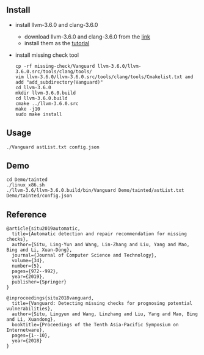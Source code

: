 
## Install

+ install llvm-3.6.0 and clang-3.6.0
	+ download llvm-3.6.0 and clang-3.6.0 from the [link](http://releases.llvm.org/download.html#3.6.0)
	+ install them as the [tutorial](https://clang.llvm.org/get_started.html)


+ install missing check tool
	```
	cp -rf missing-check/Vanguard llvm-3.6.0/llvm-3.6.0.src/tools/clang/tools/
	vim llvm-3.6.0/llvm-3.6.0.src/tools/clang/tools/Cmakelist.txt and add "add_subdirectory(Vanguard)"
	cd llvm-3.6.0
	mkdir llvm-3.6.0.build
	cd llvm-3.6.0.build
	cmake ../llvm-3.6.0.src
	make -j10
	sudo make install
	```



## Usage
	./Vanguard astList.txt config.json


## Demo
	cd Demo/tainted
	./linux_x86.sh
	./llvm-3.6/llvm-3.6.0.build/bin/Vanguard Demo/tainted/astList.txt Demo/tainted/config.json
	
## Reference
```
@article{situ2019automatic,
  title={Automatic detection and repair recommendation for missing checks},
  author={Situ, Ling-Yun and Wang, Lin-Zhang and Liu, Yang and Mao, Bing and Li, Xuan-Dong},
  journal={Journal of Computer Science and Technology},
  volume={34},
  number={5},
  pages={972--992},
  year={2019},
  publisher={Springer}
}

@inproceedings{situ2018vanguard,
  title={Vanguard: Detecting missing checks for prognosing potential vulnerabilities},
  author={Situ, Lingyun and Wang, Linzhang and Liu, Yang and Mao, Bing and Li, Xuandong},
  booktitle={Proceedings of the Tenth Asia-Pacific Symposium on Internetware},
  pages={1--10},
  year={2018}
}
```





